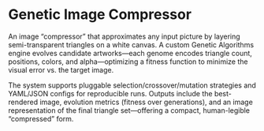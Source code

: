 # Genetic Image Compressor
An image “compressor” that approximates any input picture by layering semi-transparent triangles on a white canvas. 
A custom Genetic Algorithms engine evolves candidate artworks—each genome encodes triangle count, positions, colors, and alpha—optimizing a fitness function to minimize the visual error vs. the target image. 

The system supports pluggable selection/crossover/mutation strategies and YAML/JSON configs for reproducible runs. Outputs include the best-rendered image, evolution metrics (fitness over generations), 
and an image representation of the final triangle set—offering a compact, human-legible “compressed” form.
